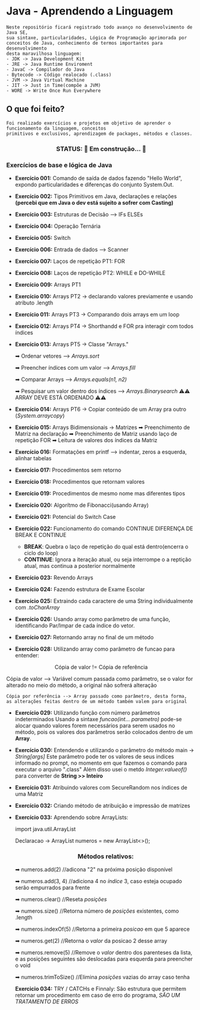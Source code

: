 # Java - Aprendendo a Linguagem
    Neste repositório ficará registrado todo avanço no desenvolvimento de Java SE, 
    sua sintaxe, particularidades, Lógica de Programação aprimorada por 
    conceitos de Java, conhecimento de termos importantes para desenvolvimento 
    desta maravilhosa linguagem:
    - JDK -> Java Development Kit
    - JRE -> Java Runtime Enviroment
    - JavaC -> Compilador do Java
    - Bytecode -> Código realocado (.class)
    - JVM -> Java Virtual Machine
    - JIT -> Just in Time(compõe a JVM)
    - WORE -> Write Once Run Everywhere

## O que foi feito?
    Foi realizado exercícios e projetos em objetivo de aprender o funcionamento da linguagem, conceitos
    primitivos e exclusivos, aprendizagem de packages, métodos e classes.

<h3 align="center">
STATUS: 🚧 Em construção...  🚧
</h3>

### Exercícios de base e lógica de Java
- **Exercício 001:** Comando de saída de dados fazendo "Hello World", expondo particularidades 
e diferenças do conjunto System.Out.

- **Exercício 002:** Tipos Primitivos em Java, declarações e relações
**(percebi que em Java o dev está sujeito a sofrer com Casting)**

- **Exercício 003:** Estruturas de Decisão --> IFs ELSEs

- **Exercício 004:** Operação Ternária

- **Exercício 005:** Switch

- **Exercício 006:** Entrada de dados --> Scanner

- **Exercício 007:** Laços de repetição PT1: FOR

- **Exercício 008:** Laços de repetição PT2: WHILE e DO-WHILE

- **Exercício 009:** Arrays PT1

- **Exercício 010:** Arrays PT2 -> declarando valores previamente e usando 
atributo .length

- **Exercício 011:** Arrays PT3 -> Comparando dois arrays em um loop

- **Exercício 012:** Arrays PT4 -> Shorthandd e FOR pra interagir com todos índices

- **Exercício 013:** Arrays PT5 -> Classe "Arrays."

    ➡ Ordenar vetores --> *Arrays.sort*

    ➡ Preencher índices com um valor --> *Arrays.fill*

    ➡ Comparar Arrays --> *Arrays.equals(n1, n2)* 

    ➡ Pesquisar um valor dentro dos índices --> *Arrays.Binarysearch* 
                                            ⚠⚠ ARRAY DEVE ESTÁ ORDENADO ⚠⚠

- **Exercício 014:** Arrays PT6 -> Copiar conteúdo de um Array pra outro (*System.arraycopy*)

- **Exercício 015:** Arrays Bidimensionais -> Matrizes
    ➡ Preenchimento de Matriz na declaração
    ➡ Preenchimento de Matriz usando laço de repetição FOR
    ➡ Leitura de valores dos índices da Matriz

- **Exercício 016:** Formatações em printf --> indentar, zeros a esquerda, alinhar tabelas

- **Exercício 017:** Procedimentos sem retorno

- **Exercício 018:** Procedimentos que retornam valores

- **Exercício 019:** Procedimentos de mesmo nome mas diferentes tipos

- **Exercício 020:** Algorítmo de Fibonacci(usando Array)

- **Exercício 021:** Potencial do Switch Case

- **Exercício 022:** Funcionamento do comando CONTINUE
    DIFERENÇA DE BREAK E CONTINUE
    - **BREAK**: Quebra o laço de repetição do qual está dentro(encerra o ciclo do loop)
    - **CONTINUE**: Ignora a iteração atual, ou seja interrompe o a reptição atual, mas
    continua a posterior normalmente
    
- **Exercício 023:** Revendo Arrays

- **Exercício 024:** Fazendo estrutura de Exame Escolar

- **Exercício 025:** Extraindo cada caractere de uma String individualmente com *.toCharArray*

- **Exercício 026:** Usando array como parâmetro de uma função, identificando Par/Impar de cada
índice do vetor.

- **Exercício 027:** Retornando array no final de um método

- **Exercício 028:** Utilizando array como parâmetro de funcao para entender:
<p align="center">Cópia de valor != Cópia de referência</p>
    Cópia de valor --> Variável comum passada como parâmetro, se o valor for
    alterado no meio do método, a original não sofrerá alteração

    Cópia por referência --> Array passado como parâmetro, desta forma,
    as alterações feitas dentro de um método também valem para original

- **Exercício 029:** Utilizando função com número parâmetros indeterminados
    Usando a sintaxe *funcao(int... parametro)* pode-se alocar quando valores
    forem necessários para serem usados no método, pois os valores dos parâmetros
    serão colocados dentro de um **Array**.

- **Exercício 030:** Entendendo e utilizando o parâmetro do método main -> *String[args]*
    Este parâmetro pode ter os valores de seus indices informado no prompt,
    no momento em que fazemos o comando para executar o arquivo ".class"
    Além disso usei o metdo *Integer.valueof()* para converter de
    **String >> Inteiro**

- **Exercício 031:** Atribuindo valores com SecureRandom nos índices de uma Matriz

- **Exercício 032:** Criando método de atribuição e impressão de matrizes

- **Exercício 033:** Aprendendo sobre ArrayLists:

    import java.util.ArrayList

    Declaracao -> ArrayList<Integer> numeros = new ArrayList<>();

    <h3 align="center">Métodos relativos:</h3>

    ➡ numeros.add(2) //adicona "2" na próxima posição disponível 

    ➡ numeros.add(3, 4) //adiciona 4 no *índice* 3, caso esteja 
    ocupado serão empurrados para frente

    ➡ numeros.clear() //Reseta *posições*

    ➡ numeros.size() //Retorna número de *posições* existentes, como .length

    ➡ numeros.indexOf(5) //Retorna a primeira *posicao* em que 5 aparece 

    ➡ numeros.get(2) //Retorna o *valor* da posicao 2 desse array

    ➡ numeros.remove(5) //Remove o *valor* dentro dos parenteses da lista, e as 
    posições seguintes são deslocadas para esquerda para preencher o void

    ➡ numeros.trimToSize() //Elimina *posições* vazias do array caso tenha

    **Exercicio 034:** TRY / CATCHs e Finnaly:
        São estrutura que permitem retornar um procedimento em caso de erro
        do programa, *SÃO UM TRATAMENTO DE ERROS*

